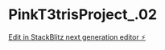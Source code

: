 # PinkT3trisProject_.02

[Edit in StackBlitz next generation editor ⚡️](https://stackblitz.com/~/github.com/Glitterstrafe/PinkT3trisProject_.02)
